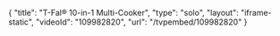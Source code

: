 {
    "title": "T-Fal&reg; 10-in-1 Multi-Cooker",
    "type": "solo",
    "layout": "iframe-static",
    "videoId": "109982820",
    "url": "\/tvpembed\/109982820"
}